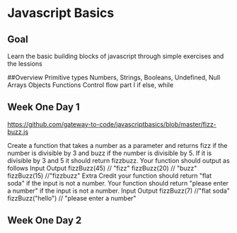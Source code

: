 # Javascript Basics
## Goal
Learn the basic building blocks of javascript through simple exercises and the lessions

##Overview 
Primitive types
Numbers, Strings, Booleans, Undefined, Null
Arrays 
Objects
Functions 
Control flow part I
if else, while 

## Week One Day 1 

https://github.com/gateway-to-code/javascriptbasics/blob/master/fizz-buzz.js

Create a function that takes a number as a parameter and returns fizz if the number is divisible by 3 
and buzz if the number is divisible by 5. If it is divisible by 3 and 5 it should return fizzbuzz. 
Your function should output as follows 
Input 	           Output 
fizzBuzz(45)      // "fizz"
fizzBuzz(20)      // "buzz"
fizzBuzz(15)      //"fizzbuzz"
Extra Credit 
your function should return "flat soda" if the input is not a number. Your function should return "please enter a number" 
if the input is not a number.
Input               Output
fizzBuzz(7)         //"flat soda"
fizzBuzz("hello")   // "please enter a number"

## Week One Day 2
